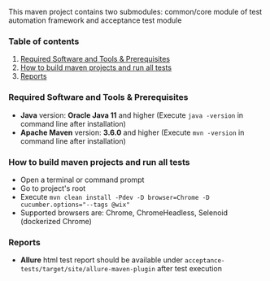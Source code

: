 This maven project contains two submodules: common/core module of test automation framework and acceptance test module

### Table of contents
1. [Required Software and Tools & Prerequisites](#required-software-and-tools)
2. [How to build maven projects and run all tests](#how-to-run-acceptance-tests)
3. [Reports](#reports)

<a name="required-software-and-tools"></a>
### Required Software and Tools & Prerequisites

* **Java** version: **Oracle Java 11** and higher (Execute `java -version` in command line after installation)
* **Apache Maven** version: **3.6.0** and higher (Execute `mvn -version` in command line after installation)

 <a name="how-to-run-acceptance-tests"></a>
### How to build maven projects and run all tests 

* Open a terminal or command prompt
* Go to project's root
* Execute `mvn clean install -Pdev -D browser=Chrome -D cucumber.options="--tags @wix"`
* Supported browsers are: Chrome, ChromeHeadless, Selenoid (dockerized Chrome)

<a name="reports"></a>
### Reports  

* **Allure** html test report should be available under `acceptance-tests/target/site/allure-maven-plugin` after test execution
